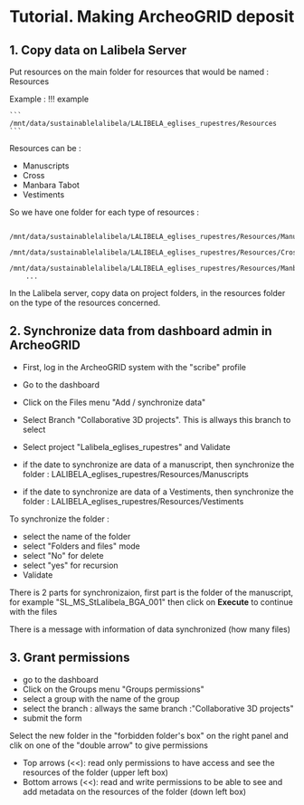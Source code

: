 Tutorial. Making ArcheoGRID deposit
===


## 1. Copy data on Lalibela Server

Put resources on the main folder for resources that would be named : Resources

Example :
!!! example

	```
    /mnt/data/sustainablelalibela/LALIBELA_eglises_rupestres/Resources
    ```




Resources can be :

- Manuscripts
- Cross
- Manbara Tabot
- Vestiments 

So we have one folder for each type of resources : 

```
    /mnt/data/sustainablelalibela/LALIBELA_eglises_rupestres/Resources/Manuscripts
    /mnt/data/sustainablelalibela/LALIBELA_eglises_rupestres/Resources/Cross
    /mnt/data/sustainablelalibela/LALIBELA_eglises_rupestres/Resources/Manbara_tabot
    ...
```


In the Lalibela server, copy data on project folders, in the resources folder on the type of the resources concerned.


## 2. Synchronize data from dashboard admin in ArcheoGRID

- First, log in the ArcheoGRID system with the "scribe" profile
- Go to the dashboard
- Click on the Files menu  "Add / synchronize data"
- Select Branch "Collaborative 3D projects". This is allways this branch to select
- Select project "Lalibela_eglises_rupestres" and Validate

- if the date to synchronize are data of a manuscript, then synchronize the folder : LALIBELA_eglises_rupestres/Resources/Manuscripts
- if the date to synchronize are data of a Vestiments, then synchronize the folder : LALIBELA_eglises_rupestres/Resources/Vestiments


To synchronize the folder :

- select the name of the folder
- select "Folders and files" mode
- select "No" for delete
- select "yes" for recursion
- Validate

There is 2 parts for synchronizaion,
first part is the folder of the manuscript, for example "SL_MS_StLalibela_BGA_001"
then click on **Execute** to continue with the files

There is a message with information of data synchronized (how many files)


## 3. Grant permissions

- go to the dashboard
- Click on the Groups menu "Groups permissions"
- select a group with the name of the group
- select the branch : allways the same branch :"Collaborative 3D projects"
- submit the form


Select the new folder in the "forbidden folder's box" on the right panel
and clik on one of the "double arrow" to give permissions

- Top arrows (<<): read only permissions to have access and see the resources of the folder (upper left box)
- Bottom arrows (<<): read and write permissions to be able to see and add metadata on the resources of the folder (down left box)
